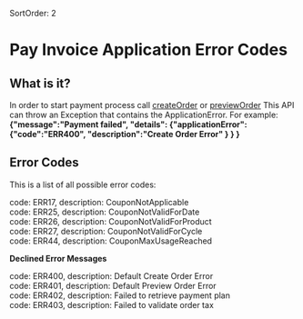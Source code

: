 SortOrder: 2
# Pay Invoice Application Error Codes

## What is it?
In order to start payment  process call [createOrder](https://bo.wix.com/wix-docs/rest/business-apis#billing.orders.create-order)
or [previewOrder](https://bo.wix.com/wix-docs/rest/business-apis#billing.orders.preview-order)
This API can throw an Exception that contains the ApplicationError.
For example:
**{"message":"Payment failed", 
   "details":
     {"applicationError":
        {"code":"ERR400",
        "description":"Create Order Error"
        }
     }
  }**

## Error Codes
This is a list of all possible error codes:


code: ERR17,  description: CouponNotApplicable<br/> 
code: ERR25,  description: CouponNotValidForDate<br/> 
code: ERR26,  description: CouponNotValidForProduct<br/> 
code: ERR27,  description: CouponNotValidForCycle<br/> 
code: ERR44,  description: CouponMaxUsageReached<br/>
    
**Declined Error Messages**<br/>

code: ERR400, description: Default Create Order Error<br/>
code: ERR401, description: Default Preview Order Error<br/>
code: ERR402, description: Failed to retrieve payment plan<br/>
code: ERR403, description: Failed to validate order tax<br/>
